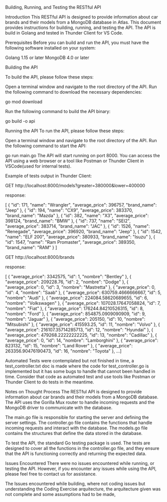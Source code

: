 Building, Running, and Testing the RESTful API

Introduction
This RESTful API is designed to provide information about car brands and their models from a MongoDB database in Atlas. This document provides instructions for building, running, and testing the API. The API is build in Golang and tested in Thunder Client for VS Code.


Prerequisites
Before you can build and run the API, you must have the following software installed on your system:

Golang 1.15 or later
MongoDB 4.0 or later


Building the API


To build the API, please follow these steps:

Open a terminal window and navigate to the root directory of the API.
Run the following command to download the necessary dependencies:

go mod download



Run the following command to build the API binary:

go build -o api



Running the API
To run the API, please follow these steps:

Open a terminal window and navigate to the root directory of the API.
Run the following command to start the API:

go run main.go
The API will start running on port 8000. You can access the API using a web browser or a tool like Postman or Thunder Client in VSCode(used for internal tests).


Example of tests output in Thunder Client:

GET http://localhost:8000/models?greater=380000&lower=400000

response:

[
  {
    "id": 171,
    "name": "Wrangler",
    "average_price": 396757,
    "brand_name": "Jeep"
  },
  {
    "id": 194,
    "name": "CX9",
    "average_price": 383370,
    "brand_name": "Mazda"
  },
  {
    "id": 382,
    "name": "X3",
    "average_price": 398124,
    "brand_name": "BMW"
  },
  {
    "id": 737,
    "name": "SEI2",
    "average_price": 383714,
    "brand_name": "JAC"
  },
  {
    "id": 1526,
    "name": "Renegade",
    "average_price": 396920,
    "brand_name": "Jeep"
  },
  {
    "id": 1542,
    "name": "ELF 200",
    "average_price": 380933,
    "brand_name": "Isuzu"
  },
  {
    "id": 1547,
    "name": "Ram Promaster",
    "average_price": 389350,
    "brand_name": "RAM"
  }
]


GET http://localhost:8000/brands

response:

[
  {
    "average_price": 3342575,
    "id": 1,
    "nombre": "Bentley"
  },
  {
    "average_price": 209228.76,
    "id": 2,
    "nombre": "Dodge"
  },
  {
    "average_price": 0,
    "id": 3,
    "nombre": "Mastretta"
  },
  {
    "average_price": 0,
    "id": 4,
    "nombre": "Saab"
  },
  {
    "average_price": 630759.4666666667,
    "id": 5,
    "nombre": "Audi"
  },
  {
    "average_price": 224084.58620689655,
    "id": 6,
    "nombre": "Volkswagen"
  },
  {
    "average_price": 107028.17647058824,
    "id": 7,
    "nombre": "Fiat"
  },
  {
    "average_price": 176244.84210526315,
    "id": 8,
    "nombre": "Ford"
  },
  {
    "average_price": 854875.0909090909,
    "id": 9,
    "nombre": "Jaguar"
  },
  {
    "average_price": 205150,
    "id": 10,
    "nombre": "Mitsubishi"
  },
  {
    "average_price": 415593.25,
    "id": 11,
    "nombre": "Volvo"
  },
  {
    "average_price": 216107.35714285713,
    "id": 12,
    "nombre": "Hyundai"
  },
  {
    "average_price": 479268.22222222225,
    "id": 13,
    "nombre": "Cadillac"
  },
  {
    "average_price": 0,
    "id": 14,
    "nombre": "Lamborghini"
  },
  {
    "average_price": 823132,
    "id": 15,
    "nombre": "Land Rover"
  },
  {
    "average_price": 263356.90476190473,
    "id": 16,
    "nombre": "Toyota"
  },
  ...]



Automated Tests were contemplated but not finished in time, a test_controller.txt doc is made where the code for test_controller.go is implemented but it has some bugs to handle that cannot been handled in time.
Consider that code as automated test and use tools like Postman or Thunder Client to do tests in the meantime.




Notes on Thought Process
The RESTful API is designed to provide information about car brands and their models from a MongoDB database. The API uses the Gorilla Mux router to handle incoming requests and the MongoDB driver to communicate with the database.


The main.go file is responsible for starting the server and defining the server settings. The controller.go file contains the functions that handle incoming requests and interact with the database. The models.go file contains the structures that define the data stored in the database.


To test the API, the standard Go testing package is used. The tests are designed to cover all the functions in the controller.go file, and they ensure that the API is functioning correctly and returning the expected data.



Issues Encountered
There were no issues encountered while running, or testing the API. However, if you encounter any issues while using the API, please feel free to contact us for assistance.


The Issues encountered while building, where not coding issues but understanding the Coding Exercise arquitecture, the arquitecture given was not complete and some assumptions had to be made, 
